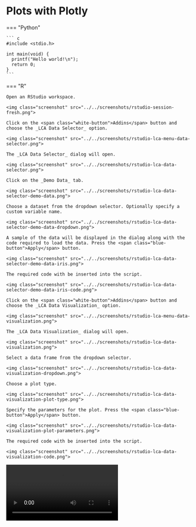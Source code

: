 # Plots with Plotly

=== "Python"

    ``` c
    #include <stdio.h>

    int main(void) {
      printf("Hello world!\n");
      return 0;
    }
    ```

=== "R"

    Open an RStudio workspace.

    <img class="screenshot" src="../../screenshots/rstudio-session-fresh.png">

    Click on the <span class="white-button">Addins</span> button and choose the _LCA Data Selector_ option.

    <img class="screenshot" src="../../screenshots/rstudio-lca-menu-data-selector.png">

    The _LCA Data Selector_ dialog will open.

    <img class="screenshot" src="../../screenshots/rstudio-lca-data-selector.png">

    Click on the _Demo Data_ tab.

    <img class="screenshot" src="../../screenshots/rstudio-lca-data-selector-demo-data.png">

    Choose a dataset from the dropdown selector. Optionally specify a custom variable name.

    <img class="screenshot" src="../../screenshots/rstudio-lca-data-selector-demo-data-dropdown.png">

    A sample of the data will be displayed in the dialog along with the code required to load the data. Press the <span class="blue-button">Apply</span> button.

    <img class="screenshot" src="../../screenshots/rstudio-lca-data-selector-demo-data-iris.png">

    The required code with be inserted into the script.

    <img class="screenshot" src="../../screenshots/rstudio-lca-data-selector-demo-data-iris-code.png">

    Click on the <span class="white-button">Addins</span> button and choose the _LCA Data Visualization_ option.

    <img class="screenshot" src="../../screenshots/rstudio-lca-menu-data-visualization.png">

    The _LCA Data Visualization_ dialog will open.

    <img class="screenshot" src="../../screenshots/rstudio-lca-data-visualization.png">

    Select a data frame from the dropdown selector.

    <img class="screenshot" src="../../screenshots/rstudio-lca-data-visualization-dropdown.png">

    Choose a plot type.

    <img class="screenshot" src="../../screenshots/rstudio-lca-data-visualization-plot-type.png">

    Specify the parameters for the plot. Press the <span class="blue-button">Apply</span> button.

    <img class="screenshot" src="../../screenshots/rstudio-lca-data-visualization-plot-parameters.png">

    The required code with be inserted into the script.

    <img class="screenshot" src="../../screenshots/rstudio-lca-data-visualization-code.png">

<video controls>
    <source src="https://user-images.githubusercontent.com/1765949/185933193-8d75e882-0192-4aa1-8b85-ce2ba56670ce.mp4" type="video/mp4">
</video>
